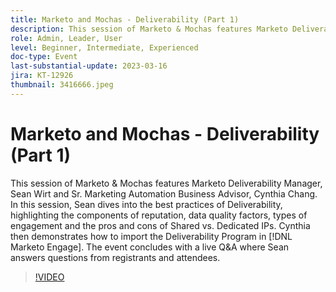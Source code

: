 ```yaml
---
title: Marketo and Mochas - Deliverability (Part 1)
description: This session of Marketo & Mochas features Marketo Deliverability Manager, Sean Wirt and Sr. Marketing Automation Business Advisor, Cynthia Chang. In this session, Sean dives into the best practices of Deliverability, highlighting the components of reputation, data quality factors, types of engagement and the pros and cons of Shared vs. Dedicated IPs. Cynthia then demonstrates how to import the Deliverability Program in [!DNL Marketo Engage]. The event concludes with a live Q&A where Sean answers questions from registrants and attendees.
role: Admin, Leader, User
level: Beginner, Intermediate, Experienced
doc-type: Event
last-substantial-update: 2023-03-16
jira: KT-12926
thumbnail: 3416666.jpeg
---
```

# Marketo and Mochas - Deliverability (Part 1)

This session of Marketo & Mochas features Marketo Deliverability Manager, Sean Wirt and Sr. Marketing Automation Business Advisor, Cynthia Chang. In this session, Sean dives into the best practices of Deliverability, highlighting the components of reputation, data quality factors, types of engagement and the pros and cons of Shared vs. Dedicated IPs. Cynthia then demonstrates how to import the Deliverability Program in [!DNL Marketo Engage]. The event concludes with a live Q&A where Sean answers questions from registrants and attendees.

>[!VIDEO](https://video.tv.adobe.com/v/3416666/?quality=12&learn=on)
